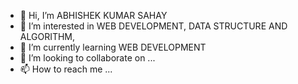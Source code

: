 - 👋 Hi, I’m ABHISHEK KUMAR SAHAY
- 👀 I’m interested in WEB DEVELOPMENT, DATA STRUCTURE AND ALGORITHM, 
- 🌱 I’m currently learning WEB DEVELOPMENT
- 💞️ I’m looking to collaborate on ...
- 📫 How to reach me ...

<!---
abhishekksahay9105/abhishekksahay9105 is a ✨ special ✨ repository because its `README.md` (this file) appears on your GitHub profile.
You can click the Preview link to take a look at your changes.
--->
